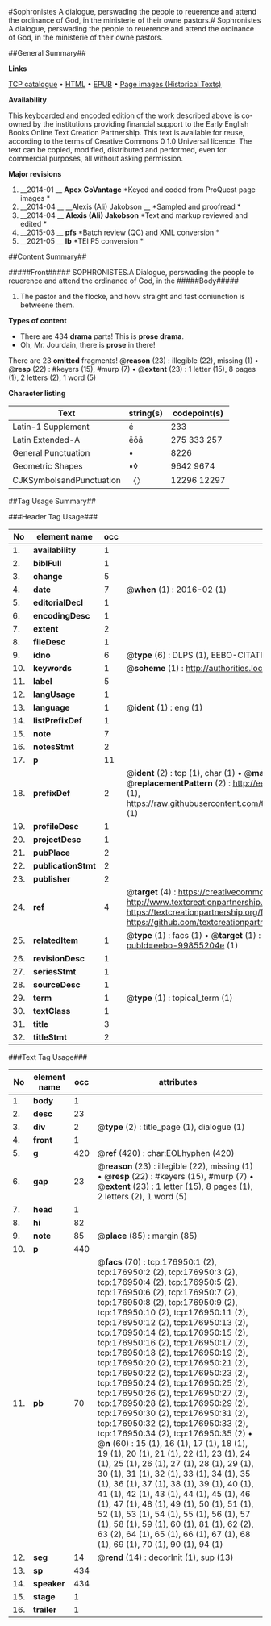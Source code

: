 #Sophronistes A dialogue, perswading the people to reuerence and attend the ordinance of God, in the ministerie of their owne pastors.#
Sophronistes A dialogue, perswading the people to reuerence and attend the ordinance of God, in the ministerie of their owne pastors.

##General Summary##

**Links**

[TCP catalogue](http://www.ota.ox.ac.uk/tcp/)  • 
[HTML](http://tei.it.ox.ac.uk/tcp/Texts-HTML/free/B15/B15872.html)  • 
[EPUB](http://tei.it.ox.ac.uk/tcp/Texts-EPUB/free/B15/B15872.epub) • 
[Page images (Historical Texts)](https://historicaltexts.jisc.ac.uk/eebo-99855204e)

**Availability**

This keyboarded and encoded edition of the work described above is co-owned by the
    institutions providing financial support to the Early English Books Online Text Creation
    Partnership. This text is available for reuse, according to the terms of  Creative Commons 0 1.0 Universal
    licence. The text can be copied, modified, distributed and performed, even for commercial
    purposes, all without asking permission.

**Major revisions**

1. __2014-01 __ __Apex CoVantage__ *Keyed and coded from ProQuest page images *
1. __2014-04 __ __Alexis (Ali) Jakobson __ *Sampled and proofread *
1. __2014-04 __ __Alexis (Ali) Jakobson__ *Text and markup reviewed and edited *
1. __2015-03 __ __pfs__ *Batch review (QC) and XML conversion *
1. __2021-05 __ __lb__ *TEI P5 conversion *

##Content Summary##

#####Front#####
SOPHRONISTES.A Dialogue, perswading the people to reuerence and attend the ordinance of God, in the 
#####Body#####

1. The pastor and the flocke, and hovv straight and fast coniunction is betweene them.

**Types of content**

  * There are 434 **drama** parts! This is **prose drama**.
  * Oh, Mr. Jourdain, there is **prose** in there!

There are 23 **omitted** fragments! 
 @__reason__ (23) : illegible (22), missing (1)  •  @__resp__ (22) : #keyers (15), #murp (7)  •  @__extent__ (23) : 1 letter (15), 8 pages (1), 2 letters (2), 1 word (5)

**Character listing**


|Text|string(s)|codepoint(s)|
|---|---|---|
|Latin-1 Supplement|é|233|
|Latin Extended-A|ēōā|275 333 257|
|General Punctuation|•|8226|
|Geometric Shapes|▪◊|9642 9674|
|CJKSymbolsandPunctuation|〈〉|12296 12297|

##Tag Usage Summary##

###Header Tag Usage###

|No|element name|occ|attributes|
|---|---|---|---|
|1.|__availability__|1||
|2.|__biblFull__|1||
|3.|__change__|5||
|4.|__date__|7| @__when__ (1) : 2016-02 (1)|
|5.|__editorialDecl__|1||
|6.|__encodingDesc__|1||
|7.|__extent__|2||
|8.|__fileDesc__|1||
|9.|__idno__|6| @__type__ (6) : DLPS (1), EEBO-CITATION (1), VID (1), EEBO-PROQUEST (1), STC (2)|
|10.|__keywords__|1| @__scheme__ (1) : http://authorities.loc.gov/ (1)|
|11.|__label__|5||
|12.|__langUsage__|1||
|13.|__language__|1| @__ident__ (1) : eng (1)|
|14.|__listPrefixDef__|1||
|15.|__note__|7||
|16.|__notesStmt__|2||
|17.|__p__|11||
|18.|__prefixDef__|2| @__ident__ (2) : tcp (1), char (1)  •  @__matchPattern__ (2) : ([0-9\-]+):([0-9IVX]+) (1), (.+) (1)  •  @__replacementPattern__ (2) : http://eebo.chadwyck.com/downloadtiff?vid=$1&page=$2 (1), https://raw.githubusercontent.com/textcreationpartnership/Texts/master/tcpchars.xml#$1 (1)|
|19.|__profileDesc__|1||
|20.|__projectDesc__|1||
|21.|__pubPlace__|2||
|22.|__publicationStmt__|2||
|23.|__publisher__|2||
|24.|__ref__|4| @__target__ (4) : https://creativecommons.org/publicdomain/zero/1.0/ (1), http://www.textcreationpartnership.org/docs/. (1), https://textcreationpartnership.org/faq/#faq05 (1), https://github.com/textcreationpartnership (1)|
|25.|__relatedItem__|1| @__type__ (1) : facs (1)  •  @__target__ (1) : https://data.historicaltexts.jisc.ac.uk/view?pubId=eebo-99855204e (1)|
|26.|__revisionDesc__|1||
|27.|__seriesStmt__|1||
|28.|__sourceDesc__|1||
|29.|__term__|1| @__type__ (1) : topical_term (1)|
|30.|__textClass__|1||
|31.|__title__|3||
|32.|__titleStmt__|2||


###Text Tag Usage###

|No|element name|occ|attributes|
|---|---|---|---|
|1.|__body__|1||
|2.|__desc__|23||
|3.|__div__|2| @__type__ (2) : title_page (1), dialogue (1)|
|4.|__front__|1||
|5.|__g__|420| @__ref__ (420) : char:EOLhyphen (420)|
|6.|__gap__|23| @__reason__ (23) : illegible (22), missing (1)  •  @__resp__ (22) : #keyers (15), #murp (7)  •  @__extent__ (23) : 1 letter (15), 8 pages (1), 2 letters (2), 1 word (5)|
|7.|__head__|1||
|8.|__hi__|82||
|9.|__note__|85| @__place__ (85) : margin (85)|
|10.|__p__|440||
|11.|__pb__|70| @__facs__ (70) : tcp:176950:1 (2), tcp:176950:2 (2), tcp:176950:3 (2), tcp:176950:4 (2), tcp:176950:5 (2), tcp:176950:6 (2), tcp:176950:7 (2), tcp:176950:8 (2), tcp:176950:9 (2), tcp:176950:10 (2), tcp:176950:11 (2), tcp:176950:12 (2), tcp:176950:13 (2), tcp:176950:14 (2), tcp:176950:15 (2), tcp:176950:16 (2), tcp:176950:17 (2), tcp:176950:18 (2), tcp:176950:19 (2), tcp:176950:20 (2), tcp:176950:21 (2), tcp:176950:22 (2), tcp:176950:23 (2), tcp:176950:24 (2), tcp:176950:25 (2), tcp:176950:26 (2), tcp:176950:27 (2), tcp:176950:28 (2), tcp:176950:29 (2), tcp:176950:30 (2), tcp:176950:31 (2), tcp:176950:32 (2), tcp:176950:33 (2), tcp:176950:34 (2), tcp:176950:35 (2)  •  @__n__ (60) : 15 (1), 16 (1), 17 (1), 18 (1), 19 (1), 20 (1), 21 (1), 22 (1), 23 (1), 24 (1), 25 (1), 26 (1), 27 (1), 28 (1), 29 (1), 30 (1), 31 (1), 32 (1), 33 (1), 34 (1), 35 (1), 36 (1), 37 (1), 38 (1), 39 (1), 40 (1), 41 (1), 42 (1), 43 (1), 44 (1), 45 (1), 46 (1), 47 (1), 48 (1), 49 (1), 50 (1), 51 (1), 52 (1), 53 (1), 54 (1), 55 (1), 56 (1), 57 (1), 58 (1), 59 (1), 60 (1), 81 (1), 62 (2), 63 (2), 64 (1), 65 (1), 66 (1), 67 (1), 68 (1), 69 (1), 70 (1), 90 (1), 94 (1)|
|12.|__seg__|14| @__rend__ (14) : decorInit (1), sup (13)|
|13.|__sp__|434||
|14.|__speaker__|434||
|15.|__stage__|1||
|16.|__trailer__|1||
